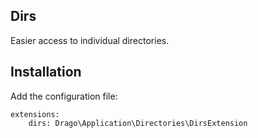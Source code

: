 ## Dirs
Easier access to individual directories.

## Installation
Add the configuration file:

```neon
extensions:
	dirs: Drago\Application\Directories\DirsExtension
```
